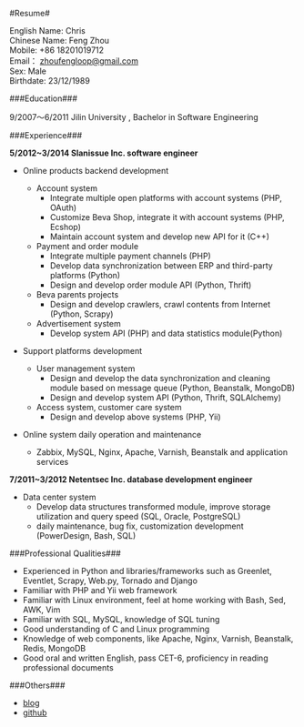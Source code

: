 #Resume#

English Name: Chris   
Chinese Name: Feng Zhou   
Mobile:  +86 18201019712  
Email： zhoufengloop@gmail.com   
Sex:  Male  
Birthdate:  23/12/1989                                  


###Education###

9/2007～6/2011   Jilin University ,  Bachelor in Software Engineering    


###Experience###

**5/2012~3/2014       Slanissue Inc.          software engineer**

+   Online products backend development
    +   Account system
        +   Integrate multiple open platforms with account systems (PHP, OAuth)
        +   Customize Beva Shop, integrate it with account systems (PHP, Ecshop)
        +   Maintain account system and develop new API for it (C++)
    +   Payment and order module
        +   Integrate multiple payment channels (PHP)
        +   Develop data synchronization between ERP and third-party platforms (Python) 
        +   Design and develop order module API (Python, Thrift)
    +   Beva parents projects
        +   Design and develop crawlers, crawl contents from Internet (Python, Scrapy)
    +   Advertisement system
        +   Develop system API (PHP) and data statistics module(Python)

+   Support platforms development
    +   User management system
        +   Design and develop the data synchronization and cleaning module based on message queue (Python, Beanstalk, MongoDB)
        +   Design and develop system API (Python, Thrift, SQLAlchemy)
    +   Access system, customer care system
        +   Design and develop above systems (PHP, Yii)

+   Online system daily operation and maintenance 
    +   Zabbix, MySQL, Nginx, Apache, Varnish, Beanstalk and application services

**7/2011~3/2012  Netentsec Inc.      database development engineer**
+   Data center system
    +   Develop data structures transformed module, improve storage utilization and query speed (SQL, Oracle, PostgreSQL)
    +   daily maintenance, bug fix, customization development (PowerDesign,   Bash, SQL)


###Professional Qualities###

+   Experienced in Python and libraries/frameworks such as Greenlet, Eventlet, Scrapy, Web.py, Tornado and Django
+   Familiar with PHP and Yii web framework
+   Familiar with Linux environment, feel at home working with Bash, Sed, AWK, Vim
+   Familiar with SQL, MySQL, knowledge of SQL tuning
+   Good understanding of C and Linux programming
+   Knowledge of web components, like Apache, Nginx, Varnish, Beanstalk, Redis, MongoDB
+   Good oral and written English, pass CET-6, proficiency in reading professional documents  


###Others###

+   [blog](http://zhoufeng1989.github.io)
+   [github](https://github.com/zhoufeng1989)
